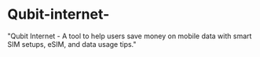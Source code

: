 # Qubit-internet-
"Qubit Internet - A tool to help users save money on mobile data with smart SIM setups, eSIM, and data usage tips."
